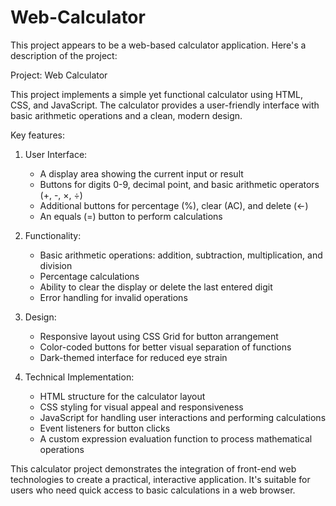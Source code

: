 # Web-Calculator

This project appears to be a web-based calculator application. Here's a description of the project:

Project: Web Calculator

This project implements a simple yet functional calculator using HTML, CSS, and JavaScript. The calculator provides a user-friendly interface with basic arithmetic operations and a clean, modern design.

Key features:

1. User Interface:
   - A display area showing the current input or result
   - Buttons for digits 0-9, decimal point, and basic arithmetic operators (+, -, ×, ÷)
   - Additional buttons for percentage (%), clear (AC), and delete (←)
   - An equals (=) button to perform calculations

2. Functionality:
   - Basic arithmetic operations: addition, subtraction, multiplication, and division
   - Percentage calculations
   - Ability to clear the display or delete the last entered digit
   - Error handling for invalid operations

3. Design:
   - Responsive layout using CSS Grid for button arrangement
   - Color-coded buttons for better visual separation of functions
   - Dark-themed interface for reduced eye strain

4. Technical Implementation:
   - HTML structure for the calculator layout
   - CSS styling for visual appeal and responsiveness
   - JavaScript for handling user interactions and performing calculations
   - Event listeners for button clicks
   - A custom expression evaluation function to process mathematical operations

This calculator project demonstrates the integration of front-end web technologies to create a practical, interactive application. It's suitable for users who need quick access to basic calculations in a web browser.

